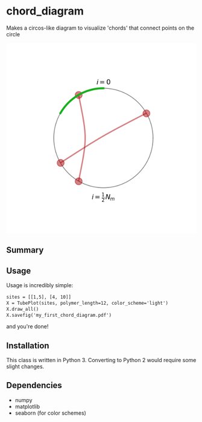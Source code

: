 # chord_diagram
Makes a circos-like diagram to visualize 'chords' that connect points on the circle

![example chord diagram](https://github.com/kmiermans/chord_diagram/blob/master/example.png)

## Summary

## Usage
Usage is incredibly simple:
```
sites = [[1,5], [4, 10]]
X = TubePlot(sites, polymer_length=12, color_scheme='light')
X.draw_all()
X.savefig('my_first_chord_diagram.pdf')
```
and you're done!

## Installation
This class is written in Python 3. Converting to Python 2 would require some slight changes.

## Dependencies
- numpy
- matplotlib
- seaborn (for color schemes)
